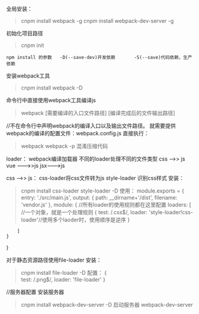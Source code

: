 全局安装：
>cnpm install webpack -g
>cnpm install webpack-dev-server -g

初始化项目路径
>cnpm init

	npm install 的参数   -D(--save-dev)开发依赖       -S(--save)代码依赖，生产依赖

安装webpack工具
>cnpm install webpack -D

命令行中直接使用webpack工具编译js
>webpack [需要编译的入口文件路径] [编译完成后的文件输出路径]

//不在命令行中声明webpack的编译入口以及输出文件路径。
就需要提供webpack的编译的配置文件：webpack.config.js
直接执行：
>webpack
>webpack -p  混淆压缩代码



loader： webpack编译加载器
不同的loader处理不同的文件类型
css -->>  js
vue --->>js
jsx--->js

css -->>  js： 
css-loader将css文件转为js
style-loader 识别css样式
安装：
>cnpm install css-loader style-loader -D
使用：
module.exports = {
	entry: './src/main.js',
	output: {
		path: __dirname+'/dist',
		filename: 'vendor.js'
	},
	module: {
		//所有loader的使用规则都在这里配置
		loaders: [
			//一个对象，就是一个处理规则 
			{
				test: /\.css$/,
				loader: 'style-loader!css-loader'//使用多个laoder时，使用顺序是逆序
			}
			
		]
	}
}


对于静态资源路径使用file-loader
安装：
>cnpm install file-loader -D
配置：
	{	
		test: /\.png$/,
		loader: 'file-loader'
	}
	

//服务器配置
安装服务器
>cnpm install webpack-dev-server -D
启动服务器
>webpack-dev-server



